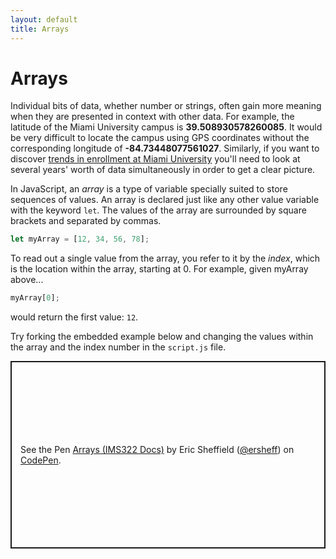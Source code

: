 ```yaml
---
layout: default
title: Arrays
---
```

# Arrays
Individual bits of data, whether number or strings, often gain more meaning when they are presented in context with other data. For example, the latitude of the Miami University campus is **39.508930578260085**. It would be very difficult to locate the campus using GPS coordinates without the corresponding longitude of **-84.73448077561027**. Similarly, if you want to discover [trends in enrollment at Miami University](https://miamioh.edu/oir/data/factbook/enrollment-undergraduate/index.html) you'll need to look at several years' worth of data simultaneously in order to get a clear picture.

In JavaScript, an *array* is a type of variable specially suited to store sequences of values. An array is declared just like any other value variable with the keyword `let`. The values of the array are surrounded by square brackets and separated by commas.
```js
let myArray = [12, 34, 56, 78];
```

To read out a single value from the array, you refer to it by the *index*, which is the location within the array, starting at 0. For example, given myArray above...
```js
myArray[0];
```
would return the first value: `12`.

Try forking the embedded example below and changing the values within the array and the index number in the `script.js` file.
<p class="codepen" data-height="300" data-default-tab="js,result" data-slug-hash="PoVMLNe" data-editable="true" data-user="ersheff" style="height: 300px; box-sizing: border-box; display: flex; align-items: center; justify-content: center; border: 2px solid; margin: 1em 0; padding: 1em;">
  <span>See the Pen <a href="https://codepen.io/ersheff/pen/PoVMLNe">
  Arrays (IMS322 Docs)</a> by Eric Sheffield (<a href="https://codepen.io/ersheff">@ersheff</a>)
  on <a href="https://codepen.io">CodePen</a>.</span>
</p>
<script async src="https://cpwebassets.codepen.io/assets/embed/ei.js"></script>